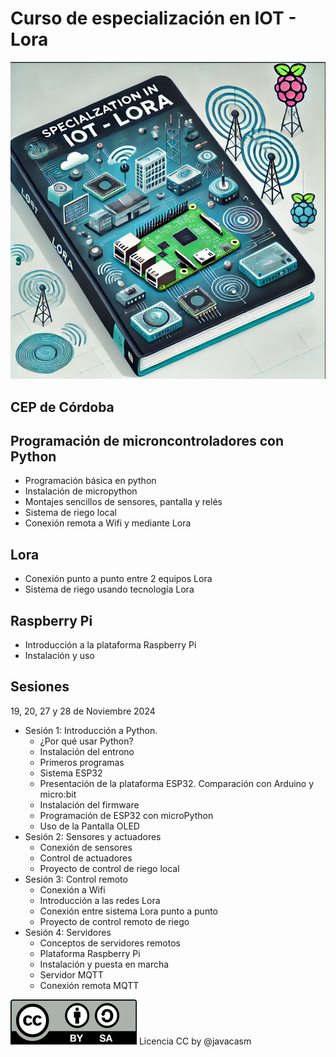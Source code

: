 # Curso de especialización en IOT - Lora
 
![](./images/portada%20IOT%20-%20Lora%20.png)

## CEP de Córdoba

## Programación de microncontroladores con Python

* Programación básica en python
* Instalación de micropython
* Montajes sencillos de sensores, pantalla y relés
* Sistema de riego local
* Conexión remota a Wifi y mediante Lora

## Lora

* Conexión punto a punto entre 2 equipos Lora
* Sistema de riego usando tecnología Lora 

## Raspberry Pi

* Introducción a la plataforma Raspberry Pi
* Instalación y uso

## Sesiones

19, 20, 27 y 28 de Noviembre  2024

* Sesión 1: Introducción a Python. 
	* ¿Por qué usar Python?
	* Instalación del entrono
	* Primeros programas
	* Sistema ESP32
	* Presentación de la plataforma ESP32. Comparación con Arduino y micro:bit
	* Instalación del firmware
	* Programación de ESP32 con microPython
	* Uso de la Pantalla OLED
* Sesión 2: Sensores y actuadores
	* Conexión de sensores
	* Control de actuadores
	* Proyecto de control de riego local
* Sesión 3: Control remoto
	* Conexión a Wifi
	* Introducción a las redes Lora
	* Conexión entre sistema Lora punto a punto
	* Proyecto de control remoto de riego
* Sesión 4: Servidores
	* Conceptos de servidores remotos
	* Plataforma Raspberry Pi
	* Instalación y puesta en marcha
	* Servidor MQTT
	* Conexión remota MQTT

![](./images/Licencia_cc_peque.png) Licencia CC by @javacasm